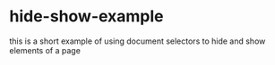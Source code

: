 # hide-show-example
this is a short example of using document selectors to hide and show elements of a page
